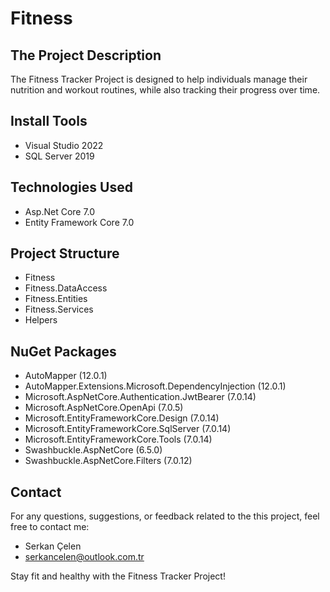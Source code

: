 # Fitness

## The Project Description
The Fitness Tracker Project is designed to help individuals manage their nutrition and workout routines, while also tracking their progress over time.

## Install Tools
- Visual Studio 2022
- SQL Server 2019

## Technologies Used

- Asp.Net Core 7.0
- Entity Framework Core 7.0

## Project Structure

- Fitness
- Fitness.DataAccess
- Fitness.Entities
- Fitness.Services
- Helpers

## NuGet Packages

- AutoMapper (12.0.1)
- AutoMapper.Extensions.Microsoft.DependencyInjection (12.0.1)
- Microsoft.AspNetCore.Authentication.JwtBearer (7.0.14)
- Microsoft.AspNetCore.OpenApi (7.0.5)
- Microsoft.EntityFrameworkCore.Design (7.0.14)
- Microsoft.EntityFrameworkCore.SqlServer (7.0.14)
- Microsoft.EntityFrameworkCore.Tools (7.0.14)
- Swashbuckle.AspNetCore (6.5.0)
- Swashbuckle.AspNetCore.Filters (7.0.12)
  
## Contact
For any questions, suggestions, or feedback related to the this project, feel free to contact me:

- Serkan Çelen
- serkancelen@outlook.com.tr
  
Stay fit and healthy with the Fitness Tracker Project!
